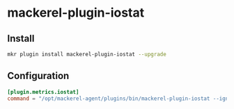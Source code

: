 # mackerel-plugin-iostat

## Install
```bash
mkr plugin install mackerel-plugin-iostat --upgrade
```

## Configuration
```TOML
[plugin.metrics.iostat]
command = "/opt/mackerel-agent/plugins/bin/mackerel-plugin-iostat --ignore-virtual"
```

